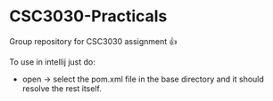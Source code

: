 # CSC3030-Practicals
Group repository for CSC3030 assignment :+1:

To use in intellij just do:
* open -> select the pom.xml file in the base directory and it should resolve the rest itself.